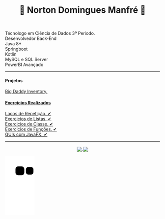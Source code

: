  <div>
 <h1 align= center> 🔸 Norton Domingues Manfré 🔸 </h1> <br>
 <p> 
  Técnologo em Ciência de Dados 3º Periodo. <br>
  Desenvolvedor Back-End<br>
  Java 8+<br>
  Springboot <br>
  Kotlin <br>
  MySQL e SQL Server <br>
  PowerBI Avançado
 </p>
 <hr>
</div>


<div>
 <h4> Projetos </h4>
 <a href="https://github.com/nortonmanfrejr/SistemaInventarioTI"> Big Daddy Inventory.
 
 <h4> Exercicios Realizados </h4>
 <a href="https://wiki.python.org.br/EstruturaDeRepeticao"> Laços de Repetição. ✔
  <br>
 <a href="https://wiki.python.org.br/ExerciciosListas"> Exercicios de Listas. ✔
  <br>
 <a href="https://wiki.python.org.br/ExerciciosClasses"> Exercicios de Classe. ✔
  <br>
 <a href="https://wiki.python.org.br/ExerciciosFuncoes"> Exercicios de Funções. ✔
  <br>
 <a href ="https://github.com/nortonmanfrejr/estudoGUI"> GUIs com JavaFX. ✔
 </div>
  
  <hr>

<div align=center>
  <a href="https://github.com/nortonmanfrejr">  
   <img align=center
        height="160em" 
        src="https://github-readme-stats.vercel.app/api?username=nortonmanfrejr&show_icons=true&theme=maroongold&include_all_commits=true&count_private=true"
        />
    
    
  <img align=center height="160em" src="https://github-readme-stats.vercel.app/api/top-langs/?username=nortonmanfrejr&theme=maroongold"/>
</div>
  
  
  ![Snake animation](https://github.com/nortonmanfrejr/nortonmanfrejr/blob/output/github-contribution-grid-snake.svg)
